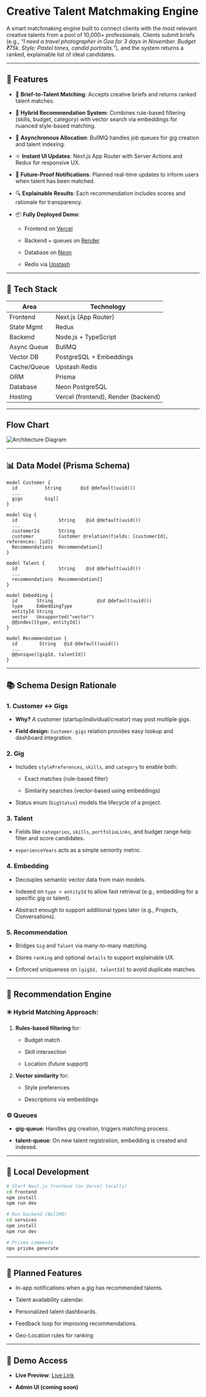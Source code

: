 # Creative Talent Matchmaking Engine

A smart matchmaking engine built to connect clients with the most relevant creative talents from a pool of 10,000+ professionals. Clients submit briefs (e.g., _“I need a travel photographer in Goa for 3 days in November. Budget ₹75k. Style: Pastel tones, candid portraits.”_), and the system returns a ranked, explainable list of ideal candidates.

----------

## 🌟 Features

-   🎯 **Brief-to-Talent Matching**: Accepts creative briefs and returns ranked talent matches.
    
-   🧠 **Hybrid Recommendation System**: Combines rule-based filtering (skills, budget, category) with vector search via embeddings for nuanced style-based matching.
    
-   🚀 **Asynchronous Allocation**: BullMQ handles job queues for gig creation and talent indexing.
    
-   ⚛️ **Instant UI Updates**: Next.js App Router with Server Actions and Redux for responsive UX.
    
-   📣 **Future-Proof Notifications**: Planned real-time updates to inform users when talent has been matched.
    
-   🔍 **Explainable Results**: Each recommendation includes scores and rationale for transparency.
    
-   📦 **Fully Deployed Demo**:
    
    -   Frontend on [Vercel](https://vercel.com/)
        
    -   Backend + queues on [Render](https://render.com/)
        
    -   Database on [Neon](https://neon.tech/)
        
    -   Redis via [Upstash](https://upstash.com/)
        

----------

## 🧱 Tech Stack

|Area|Technology  |
|--|--|
|Frontend|Next.js (App Router)|
|State Mgmt|Redux
Backend|	Node.js + TypeScript
Async Queue|	BullMQ
Vector DB	|PostgreSQL + Embeddings
Cache/Queue|	Upstash Redis
ORM	|Prisma
Database	|Neon PostgreSQL
Hosting	|Vercel (frontend), Render (backend)


----------

## Flow Chart 

![Architecture Diagram](https://n7kqygiqp6.ufs.sh/f/mFmI2gxKCNA0Npe0VgMS60jyZ7vHsFW3a1ChDkluqdxMEG4V)

---

## 📊 Data Model (Prisma Schema)

```prisma
model Customer {
  id          String       @id @default(uuid())
  ...
  gigs        Gig[]
}

model Gig {
  id               String    @id @default(uuid())
  ...
  customerId       String
  customer         Customer @relation(fields: [customerId], references: [id])
  Recommendations  Recommendation[]
}

model Talent {
  id               String    @id @default(uuid())
  ...
  recommendations  Recommendation[]
}

model Embedding {
  id       String                @id @default(uuid())
  type     EmbeddingType
  entityId String
  vector   Unsupported("vector")
  @@index([type, entityId])
}

model Recommendation {
  id        String   @id @default(uuid())
  ...
  @@unique([gigId, talentId])
}

```

----------

## 📚 Schema Design Rationale

### 1. **Customer ↔ Gigs**

-   **Why?** A customer (startup/individual/creator) may post multiple gigs.
    
-   **Field design:** `Customer.gigs` relation provides easy lookup and dashboard integration.
    

### 2. **Gig**

-   Includes `stylePreferences`, `skills`, and `category` to enable both:
    
    -   Exact matches (rule-based filter)
        
    -   Similarity searches (vector-based using embeddings)
        
-   Status enum (`GigStatus`) models the lifecycle of a project.
    

### 3. **Talent**

-   Fields like `categories`, `skills`, `portfolioLinks`, and budget range help filter and score candidates.
    
-   `experienceYears` acts as a simple seniority metric.
    

### 4. **Embedding**

-   Decouples semantic vector data from main models.
    
-   Indexed on `type + entityId` to allow fast retrieval (e.g., embedding for a specific gig or talent).
    
-   Abstract enough to support additional types later (e.g., Projects, Conversations).
    

### 5. **Recommendation**

-   Bridges `Gig` and `Talent` via many-to-many matching.
    
-   Stores `ranking` and optional `details` to support explainable UX.
    
-   Enforced uniqueness on `[gigId, talentId]` to avoid duplicate matches.
    

----------

## 🧠 Recommendation Engine

### ✴️ Hybrid Matching Approach:

1.  **Rules-based filtering** for:
    
    -   Budget match
        
    -   Skill intersection
        
    -   Location (future support)
        
2.  **Vector similarity** for:
    
    -   Style preferences
        
    -   Descriptions via embeddings
        

### ⚙️ Queues

-   **gig-queue**: Handles gig creation, triggers matching process.
    
-   **talent-queue**: On new talent registration, embedding is created and indexed.
    

----------

## 🧪 Local Development

```bash
# Start Next.js frontend (on Vercel locally)
cd frontend
npm install
npm run dev

# Run backend (BullMQ)
cd services
npm install
npm run dev

# Prisma commands
npx prisma generate

```

----------

## 🔮 Planned Features

-   In-app notifications when a gig has recommended talents.
    
-   Talent availability calendar.
    
-   Personalized talent dashboards.
    
-   Feedback loop for improving recommendations.
- Geo-Location rules for ranking
    

----------

## 📩 Demo Access

-   **Live Preview**: [Live Link](https://breadbutter.vercel.app/)
    
-   **Admin UI (coming soon)**
   
